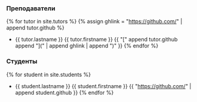 ### Преподаватели

{% for tutor in site.tutors %}
{% assign ghlink = "https://github.com/" | append tutor.github %}
- {{ tutor.lastname }} {{ tutor.firstname }} {{ "\[" append tutor.github append "\]\(" | append ghlink | append "\)" }}
{% endfor %}


### Студенты

{% for student in site.students %}
- {{ student.lastname }} {{ student.firstname }} {{ "https://github.com/" | append student.github }}
{% endfor %}
